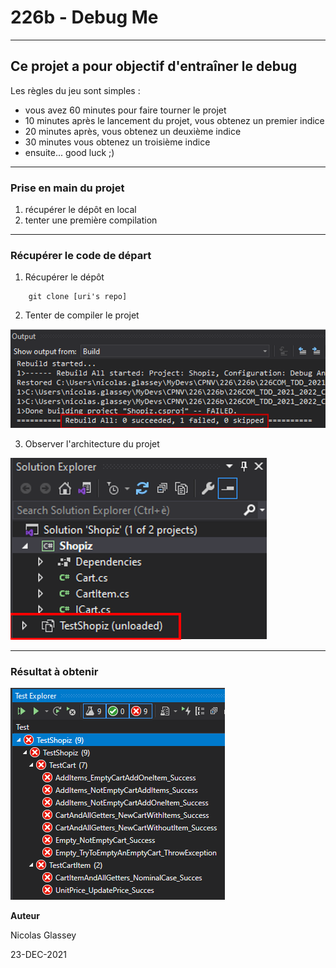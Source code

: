 # 226b - Debug Me

---
## Ce projet a pour objectif d'entraîner le debug

Les règles du jeu sont simples :

* vous avez 60 minutes pour faire tourner le projet
* 10 minutes après le lancement du projet, vous obtenez un premier indice
* 20 minutes après, vous obtenez un deuxième indice
* 30 minutes vous obtenez un troisième indice
* ensuite... good luck ;)

---
### Prise en main du projet

1. récupérer le dépôt en local
2. tenter une première compilation

---
### Récupérer le code de départ

1)  Récupérer le dépôt
   
```
    git clone [uri's repo]
```
2)  Tenter de compiler le projet

![FirstBuildResult](./img/FirstBuildResult.PNG)

3)  Observer l'architecture du projet

![FirstBuildResultSolutionExplorer](./img/FirstBuildResultSolutionExplorer.PNG)

---
### Résultat à obtenir

![ExpectedResult](./img/ExpectedResult.PNG)

**Auteur**

Nicolas Glassey

23-DEC-2021
